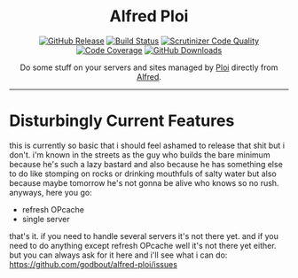 <h1 align="center">Alfred Ploi</h1>

<p align="center">
<a href="https://github.com/godbout/alfred-ploi/releases/latest"><img src="https://img.shields.io/github/release/godbout/alfred-ploi.svg?style=flat" alt="GitHub Release"></a>
<a href="https://www.travis-ci.com/godbout/alfred-ploi"><img src="https://www.travis-ci.com/godbout/alfred-ploi.svg?branch=master" alt="Build Status"></a>
<a href="https://scrutinizer-ci.com/g/godbout/alfred-ploi/?branch=master"><img src="https://scrutinizer-ci.com/g/godbout/alfred-ploi/badges/quality-score.png?b=master" alt="Scrutinizer Code Quality"></a>
<a href="https://scrutinizer-ci.com/g/godbout/alfred-ploi"><img src="https://scrutinizer-ci.com/g/godbout/alfred-ploi/badges/coverage.png?b=master" alt="Code Coverage"></a>
<a href="https://github.com/godbout/alfred-ploi/releases"><img src="https://img.shields.io/github/downloads/godbout/alfred-ploi/total.svg?style=flat" alt="GitHub Downloads"></a>
</p>

<p align="center">
    Do some stuff on your servers and sites managed by <a href="https://ploi.io/">Ploi</a> directly from <a href="https://www.alfredapp.com/">Alfred</a>.
</p>

---

# Disturbingly Current Features

this is currently so basic that i should feel ashamed to release that shit but i don't. i'm known in the streets as the guy who builds the bare minimum because he's such a lazy bastard and also because he has something else to do like stomping on rocks or drinking mouthfuls of salty water but also because maybe tomorrow he's not gonna be alive who knows so no rush. anyways, here you go:

* refresh OPcache
* single server

that's it. if you need to handle several servers it's not there yet. and if you need to do anything except refresh OPcache well it's not there yet either. but you can always ask for it here and i'll see what i can do: https://github.com/godbout/alfred-ploi/issues
